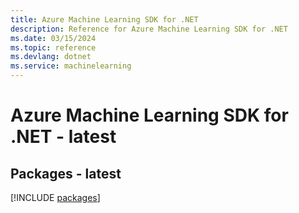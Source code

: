 ```yaml
---
title: Azure Machine Learning SDK for .NET
description: Reference for Azure Machine Learning SDK for .NET
ms.date: 03/15/2024
ms.topic: reference
ms.devlang: dotnet
ms.service: machinelearning
---
```

# Azure Machine Learning SDK for .NET - latest
## Packages - latest
[!INCLUDE [packages](machine-learning-index.md)]
